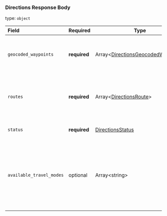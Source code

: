 <!--- This is a generated file, do not edit! -->
<!--- [START maps_http_schema_directionsresponse] -->
<h3 class="schema-object" id="DirectionsResponse">Directions Response Body</h3>

type: `object`

| Field                    | Required     | Type                                                                                                | Description                                                                                                                                                                                                                                                                                                   |
| :----------------------- | ------------ | --------------------------------------------------------------------------------------------------- | ------------------------------------------------------------------------------------------------------------------------------------------------------------------------------------------------------------------------------------------------------------------------------------------------------------- |
| `geocoded_waypoints`     | **required** | Array&lt;[DirectionsGeocodedWaypoint](#DirectionsGeocodedWaypoint "DirectionsGeocodedWaypoint")&gt; | Contains an array with details about the geocoding of origin, destination and waypoints. See [DirectionsGeocodedWaypoint](#DirectionsGeocodedWaypoint "DirectionsGeocodedWaypoint") for more information.                                                                                                     |
| `routes`                 | **required** | Array&lt;[DirectionsRoute](#DirectionsRoute "DirectionsRoute")&gt;                                  | Contains an array of routes from the origin to the destination. See Routes below. Routes consist of nested Legs and Steps. See [DirectionsRoute](#DirectionsRoute "DirectionsRoute") for more information.                                                                                                    |
| `status`                 | **required** | [DirectionsStatus](#DirectionsStatus "DirectionsStatus")                                            | Contains metadata on the request. See [DirectionsStatus](#DirectionsStatus "DirectionsStatus") for more information.                                                                                                                                                                                          |
| `available_travel_modes` | optional     | Array&lt;string&gt;                                                                                 | Contains an array of available travel modes. This field is returned when a request specifies a travel mode and gets no results. The array contains the available travel modes in the countries of the given set of waypoints. This field is not returned if one or more of the waypoints are 'via waypoints'. |

<!--- [END maps_http_schema_directionsresponse] -->